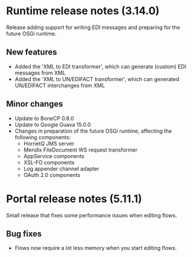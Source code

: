# Runtime release notes (3.14.0)
Release adding support for writing EDI messages and preparing for the future OSGi runtime.
## New features
- Added the 'XML to EDI transformer', which can generate (custom) EDI messages from XML
- Added the 'XML to UN/EDIFACT transformer', which can generated UN/EDIFACT interchanges from XML
## Minor changes
- Update to BoneCP 0.8.0
- Update to Google Guava 15.0.0
- Changes in preparation of the future OSGi runtime, affecting the following components:
  - HornetQ JMS server
  - Mendix FileDocument WS request transformer
  - AppService components
  - XSL-FO components
  - Log appender channel adapter
  - OAuth 2.0 components
  
# Portal release notes (5.11.1)
Small release that fixes some performance issues when editing flows.
## Bug fixes
- Flows now require a lot less memory when you start editing flows.
